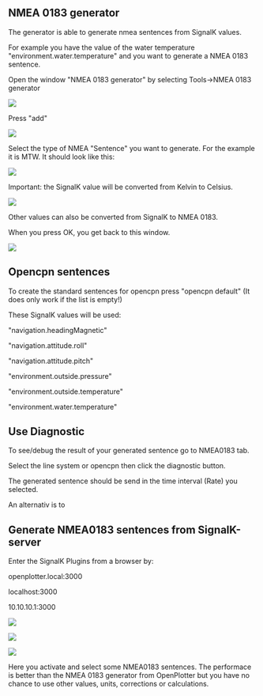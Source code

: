 ## NMEA 0183 generator

The generator is able to generate nmea sentences from SignalK values.

For example you have the value of the water temperature "environment.water.temperature" and you want to generate a NMEA 0183 sentence.

Open the window "NMEA 0183 generator" by selecting Tools-&gt;NMEA 0183 generator

![](NMEA0183gen_1.jpg)

Press "add"

![](NMEA0183gen_2.jpg)

Select the type of NMEA "Sentence" you want to generate. For the example it is MTW. It should look like this:

![](NMEA0183gen_3.jpg)

Important: the SignalK value will be converted from Kelvin to Celsius.

![](NMEA0183gen_4.jpg)

Other values can also be converted from SignalK to NMEA 0183.

When you press OK, you get back to this window.

![](NMEA0183gen_5.jpg)

## Opencpn sentences

To create the standard sentences for opencpn press "opencpn default" \(It does only work if the list is empty!\)

These SignalK values will be used:

"navigation.headingMagnetic"

"navigation.attitude.roll"

"navigation.attitude.pitch"

"environment.outside.pressure"

"environment.outside.temperature"

"environment.water.temperature"

## Use Diagnostic

To see/debug the result of your generated sentence go to NMEA0183 tab.

Select the line system or opencpn then click the diagnostic button.

The generated sentence should be send in the time interval \(Rate\) you selected.



An alternativ is to

## Generate NMEA0183 sentences from SignalK-server

Enter the SignalK Plugins from a browser by:

openplotter.local:3000

localhost:3000

10.10.10.1:3000

![](NMEA0183SignalKgen_1.jpg)

![](NMEA0183SignalKgen_2.jpg)

![](NMEA0183SignalKgen_3.jpg)

Here you activate and select some NMEA0183 sentences. The performace is better than the NMEA 0183 generator from OpenPlotter but you have no chance to use other values, units, corrections or calculations.

